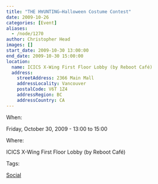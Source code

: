 ```yaml
---
title: "THE H∀UNTING—Halloween Costume Contest"
date: 2009-10-26
categories: [Event]
aliases:
  - /node/1270
author: Christopher Head
images: []
start_date: 2009-10-30 13:00:00
end_date: 2009-10-30 15:00:00
location:
  name: ICICS X-Wing First Floor Lobby (by Reboot Café)
  address:
    streetAddress: 2366 Main Mall
    addressLocality: Vancouver
    postalCode: V6T 1Z4
    addressRegion: BC
    addressCountry: CA
---
```


When: 

Friday, October 30, 2009 - 13:00 to 15:00

Where: 

ICICS X-Wing First Floor Lobby (by Reboot Café)

Tags: 

[Social](/social)

